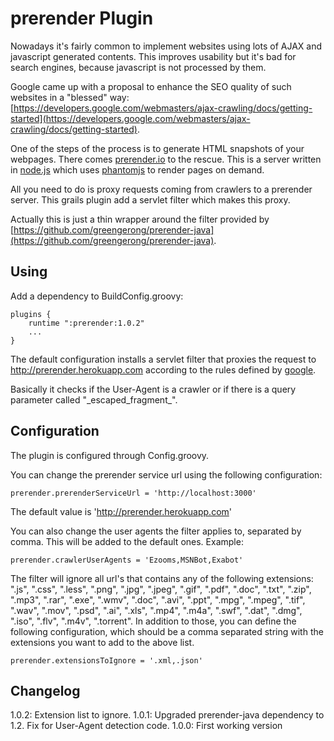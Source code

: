 prerender Plugin
================

Nowadays it's fairly common to implement websites using lots of AJAX and javascript generated contents. This improves usability but it's bad for search engines, because javascript is not processed by them.

Google came up with a proposal to enhance the SEO quality of such websites in a  "blessed" way: [https://developers.google.com/webmasters/ajax-crawling/docs/getting-started](https://developers.google.com/webmasters/ajax-crawling/docs/getting-started).

One of the steps of the process is to generate HTML snapshots of your webpages. There comes [prerender.io](http://prerender.io) to the rescue. This is a server written in [node.js](http://nodejs.org) which uses [phantomjs](http://phantomjs.org) to render pages on demand.

All you need to do is proxy requests coming from crawlers to a prerender server. This grails plugin add a servlet filter which makes this proxy.

Actually this is just a thin wrapper around the filter provided by [https://github.com/greengerong/prerender-java](https://github.com/greengerong/prerender-java).

Using
-----

Add a dependency to BuildConfig.groovy:

	plugins {
		runtime ":prerender:1.0.2"
		...
	}

The default configuration installs a servlet filter that proxies the request to http://prerender.herokuapp.com according to the rules defined by [google](https://developers.google.com/webmasters/ajax-crawling/docs/getting-started).

Basically it checks if the User-Agent is a crawler or if there is a query parameter called "\_escaped\_fragment\_".

Configuration
-------------

The plugin is configured through Config.groovy.

You can change the prerender service url using the following configuration:

	prerender.prerenderServiceUrl = 'http://localhost:3000'

The default value is 'http://prerender.herokuapp.com'

You can also change the user agents the filter applies to, separated by comma. This will be added to the default ones. Example: 

	prerender.crawlerUserAgents = 'Ezooms,MSNBot,Exabot'

The filter will ignore all url's that contains any of the following extensions: ".js", ".css", ".less", ".png", ".jpg", ".jpeg", ".gif", ".pdf", ".doc", ".txt", ".zip", ".mp3", ".rar", ".exe", ".wmv", ".doc", ".avi", ".ppt", ".mpg", ".mpeg", ".tif", ".wav", ".mov", ".psd", ".ai", ".xls", ".mp4", ".m4a", ".swf", ".dat", ".dmg", ".iso", ".flv", ".m4v", ".torrent".
In addition to those, you can define the following configuration, which should be a comma separated string with the extensions you want to add to the above list.

	prerender.extensionsToIgnore = '.xml,.json'

Changelog
---------

1.0.2: Extension list to ignore.
1.0.1: Upgraded prerender-java dependency to 1.2. Fix for User-Agent detection code.
1.0.0: First working version

